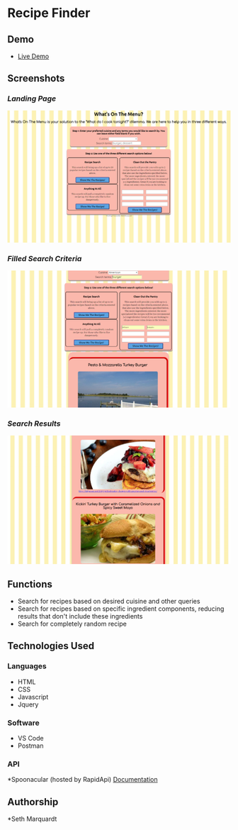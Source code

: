 # Recipe Finder


## Demo
- [Live Demo](https://smarquardtwp.github.io/recipe-finder/)


## Screenshots

### _Landing Page_
![landing](Screenshots/landing.png)

### _Filled Search Criteria_
![queries](Screenshots/queries.png)

### _Search Results_
![results](Screenshots/results.png)

## Functions
  * Search for recipes based on desired cuisine and other queries
  * Search for recipes based on specific ingredient components, reducing results that don't include these ingredients
  * Search for completely random recipe
  
## Technologies Used

### Languages
  * HTML
  * CSS
  * Javascript
  * Jquery
  
### Software
  * VS Code
  * Postman
  
### API
  *Spoonacular (hosted by RapidApi) [Documentation](https://rapidapi.com/spoonacular/api/recipe-food-nutrition)
  
## Authorship
  *Seth Marquardt
